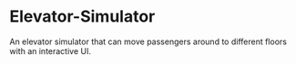 # Elevator-Simulator
An elevator simulator that can move passengers around to different floors with an interactive UI. 
